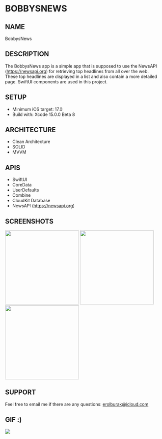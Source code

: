 # BOBBYSNEWS

## NAME
BobbysNews

## DESCRIPTION
The BobbysNews app is a simple app that is supposed to use the NewsAPI (https://newsapi.org) for retrieving top headlines from all over the web. These top headlines are displayed in a list and also contain a more detailed page. SwiftUI components are used in this project.

## SETUP
- Minimum iOS target: 17.0
- Build with: Xcode 15.0.0 Beta 8

## ARCHITECTURE
- Clean Architecture
- SOLID
- MVVM

## APIS
- SwiftUI
- CoreData
- UserDefaults
- Combine
- CloudKit Database
- NewsAPI (https://newsapi.org)

## SCREENSHOTS
<img src="https://github.com/erolburak/bobbysnews/assets/140210017/282e2e20-5353-453c-b937-b08161f32210" style=" width:240px">
<img src="https://github.com/erolburak/bobbysnews/assets/140210017/8ce69c95-b063-4324-83b4-8d77964df244" style=" width:240px">
<img src="https://github.com/erolburak/bobbysnews/assets/140210017/56bb356f-7105-4a8c-b310-0722c2a567bd" style=" width:240px">

## SUPPORT
Feel free to email me if there are any questions: erolburak@icloud.com

## GIF :)
<img src="https://media3.giphy.com/media/v1.Y2lkPTc5MGI3NjExdDI3emQxaHl0bm5uZmNsaXRtNzNjcDRvN2s3OXV4NmFxMnR3d2didyZlcD12MV9pbnRlcm5hbF9naWZfYnlfaWQmY3Q9Zw/Ws6T5PN7wHv3cY8xy8/giphy.gif"/>
